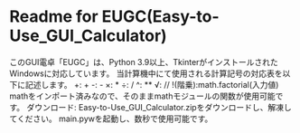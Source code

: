 # Readme for EUGC(Easy-to-Use_GUI_Calculator)
このGUI電卓「EUGC」は、Python 3.9以上、TkinterがインストールされたWindowsに対応しています。
当計算機中にて使用される計算記号の対応表を以下に記述します。
+: +
-: -
×: *
÷: /
^: **
√: //
!(階乗):math.factorial(入力値)
mathをインポート済みなので、そのままmathモジュールの関数が使用可能です。
ダウンロード:
Easy-to-Use_GUI_Calculator.zipをダウンロードし、解凍してください。
main.pywを起動し、数秒で使用可能です。